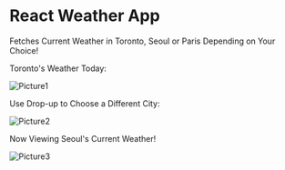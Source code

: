 # React Weather App
Fetches Current Weather in Toronto, Seoul or Paris Depending on Your Choice! 

Toronto's Weather Today:


![Picture1](https://user-images.githubusercontent.com/89030742/203879071-c2ff872d-1367-4b92-b5eb-39b0c5d5d139.png)

Use Drop-up to Choose a Different City:


![Picture2](https://user-images.githubusercontent.com/89030742/203879153-4134a33c-5a2d-47b0-92f2-6fba4072d5b7.png)

Now Viewing Seoul's Current Weather!


![Picture3](https://user-images.githubusercontent.com/89030742/203879187-a2330ba6-218c-473f-b178-95534c03a42f.png)

